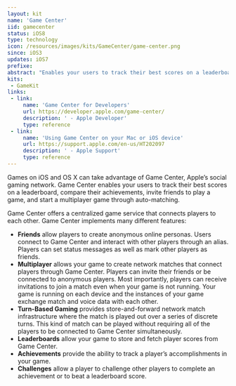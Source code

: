 ```yaml
---
layout: kit
name: 'Game Center'
iid: gamecenter
status: iOS8
type: technology
icon: /resources/images/kits/GameCenter/game-center.png
since: iOS3
updates: iOS7
prefixe:
abstract: "Enables your users to track their best scores on a leaderboard, compare their achievements, invite friends to play a game, and start a multiplayer game through auto-matching."
kits:
 - GameKit
links:
 - link:
     name: 'Game Center for Developers'
     url: https://developer.apple.com/game-center/
     description: ' - Apple Developer'
     type: reference
 - link:
     name: 'Using Game Center on your Mac or iOS device'
     url: https://support.apple.com/en-us/HT202097
     description: ' - Apple Support'
     type: reference
---
```


Games on iOS and OS X can take advantage of Game Center, Apple’s social gaming network. Game Center enables your users to track their best scores on a leaderboard, compare their achievements, invite friends to play a game, and start a multiplayer game through auto-matching.

Game Center offers a centralized game service that connects players to each other. Game Center implements many different features:

* **Friends** allow players to create anonymous online personas. Users connect to Game Center and interact with other players through an alias. Players can set status messages as well as mark other players as friends.
* **Multiplayer** allows your game to create network matches that connect players through Game Center. Players can invite their friends or be connected to anonymous players. Most importantly, players can receive invitations to join a match even when your game is not running. Your game is running on each device and the instances of your game exchange match and voice data with each other.
* **Turn-Based Gaming** provides store-and-forward network match infrastructure where the match is played out over a series of discrete turns. This kind of match can be played without requiring all of the players to be connected to Game Center simultaneously.
* **Leaderboards** allow your game to store and fetch player scores from Game Center.
* **Achievements** provide the ability to track a player’s accomplishments in your game.
* **Challenges** allow a player to challenge other players to complete an achievement or to beat a leaderboard score.
